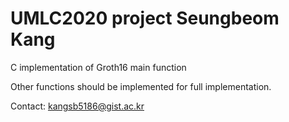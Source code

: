 # UMLC2020 project Seungbeom Kang

C implementation of Groth16 main function

Other functions should be implemented for full implementation.

Contact: kangsb5186@gist.ac.kr
